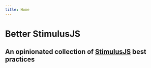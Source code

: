 ```yaml
---
title: Home
---
```


# Better StimulusJS

## An opinionated collection of [StimulusJS](https://stimulusjs.org/) best practices 
